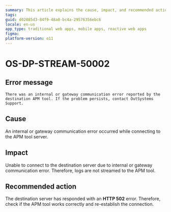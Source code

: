 ```yaml
---
summary: This article explains the cause, impact, and recommended action for an HTTP server error on the APM tool server. 
tags:
guid: d02885d3-84f9-48a0-bc4a-29576356ebc6
locale: en-us
app_type: traditional web apps, mobile apps, reactive web apps
figma: 
platform-version: o11
---
```


# OS-DP-STREAM-50002

## Error message

`There was an internal or gateway communication error reported by the destination APM tool. If the problem persists, contact OutSystems Support.`

## Cause

An internal or gateway communication error occurred while connecting to the APM tool server.

## Impact

Unable to connect to the destination server due to internal or gateway communication error. Therefore, logs are not streamed to the APM tool.

## Recommended action

The destination server has responded with an **HTTP 502** error. Therefore, check if the APM tool works correctly and re-establish the connection.
